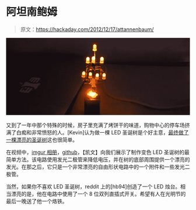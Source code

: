 # 阿坦南鲍姆

> 原文：<https://hackaday.com/2012/12/17/attannenbaum/>

![attiny](img/5f27bcce930de054ab15f43f44c95b79.png)

又到了一年中那个特殊的时候，房子里充满了烤饼干的味道，购物中心的停车场挤满了白痴和非常愤怒的人。[Kevin]认为做一棵 LED 圣诞树是个好主意，[最终做了一棵漂亮的圣诞树](http://www.youtube.com/watch?v=QazbUHvQmS4)这也很简单。

在视频中，[imgur 相册](http://imgur.com/a/cjkEt#0)，[github](https://github.com/kmm/ATtinyTree13)，【凯文】向我们展示了制作变色 LED 圣诞树的最简单方法。该电路使用发光二极管来降低电压，并在树的底部周围提供一个漂亮的发光。在那之后，它只是一个非常漂亮的自由形状电路中的一个附件和一些发光二极管。

当然，如果你不喜欢 LED 圣诞树，reddit 上的[hb94]创造了一个 LED 烛台。相当漂亮的是，他在电路中使用了一个 8 位双列直插式开关。希望有人在光明节的最后一晚送了他一个烙铁。